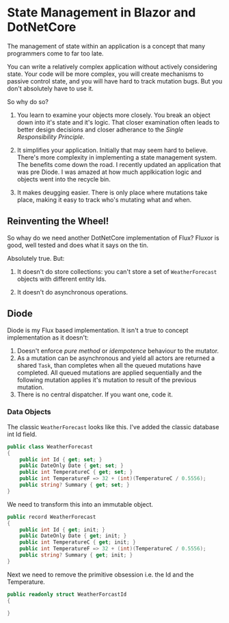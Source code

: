 # State Management in Blazor and DotNetCore

The management of state within an application is a concept that many programmers come to far too late.

You can write a relatively complex application without actively considering state.  Your code will be more complex, you will create mechanisms to passive control state, and you will have hard to track mutation bugs.
 But you don't absolutely have to use it.

So why do so?

1. You learn to examine your objects more closely. You break an object down into it's state and it's logic.  That closer examination often leads to better design decisions and closer adherance to the *Single Responsibility Principle*.

2. It simplifies your application.  Initially that may seem hard to believe.  There's more complexity in implementing a state management system.  The benefits come down the road.  I recently updated an application that was pre Diode.  I was amazed at how much applkication logic and objects went into the recycle bin.

3. It makes deugging easier.  There is only place where mutations take place, making it easy to track who's mutating what and when.

## Reinventing the Wheel!

So whay do we need another DotNetCore implementation of Flux?  Fluxor is good, well tested and does what it says on the tin.

Absolutely true.  But:

1. It doesn't do store collections: you can't store a set of `WeatherForecast` objects with different entity Ids.

2. It doesn't do asynchronous operations.

## Diode

Diode is my Flux based implementation.  It isn't a true to concept implementation as it doesn't:

1. Doesn't enforce *pure method* or *idempotence* behaviour to the mutator.
2. As a mutation can be asynchronous and yield all actors are returned a shared `Task`, than completes when all the queued mutations have completed.  All queued mutations are applied sequentially and the following mutation applies it's mutation to result of the previous mutation.
3. There is no central dispatcher.  If you want one, code it.

### Data Objects

The classic `WeatherForecast` looks like this.  I've added the classic database int Id field.

```csharp
public class WeatherForecast
{
    public int Id { get; set; }
    public DateOnly Date { get; set; }
    public int TemperatureC { get; set; }
    public int TemperatureF => 32 + (int)(TemperatureC / 0.5556);
    public string? Summary { get; set; }
}
```

We need to transform this into an immutable object.

```csharp
public record WeatherForecast
{
    public int Id { get; init; }
    public DateOnly Date { get; init; }
    public int TemperatureC { get; init; }
    public int TemperatureF => 32 + (int)(TemperatureC / 0.5556);
    public string? Summary { get; init; }
}
```

Next we need to remove the primitive obsession i.e. the Id and the Temperature.

```csharp
public readonly struct WeatherForcastId
{
    
}
```





